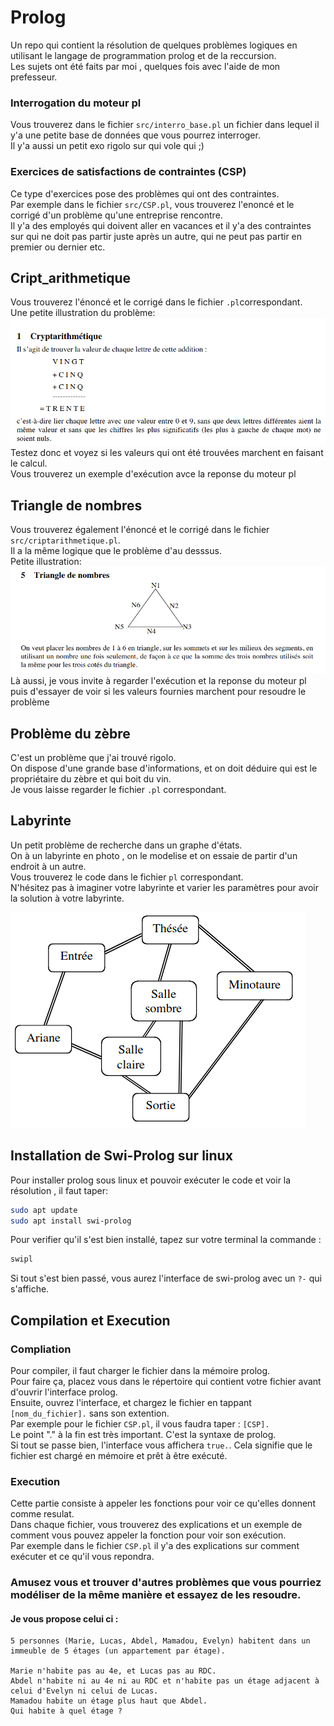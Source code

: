 # Prolog
Un repo qui contient la résolution de quelques problèmes logiques en utilisant le langage de programmation prolog et de la reccursion.  
Les sujets ont été faits par moi , quelques fois avec l'aide de mon prefesseur. 

### Interrogation du moteur pl  
Vous trouverez dans le fichier `src/interro_base.pl` un fichier dans lequel il y'a une petite base de données que vous pourrez interroger.  
Il y'a aussi un petit exo rigolo sur qui vole qui ;)
### Exercices de satisfactions de contraintes (CSP)
Ce type d'exercices pose des problèmes qui ont des contraintes.  
Par exemple dans le fichier `src/CSP.pl`, vous trouverez l'enoncé et le corrigé d'un problème qu'une entreprise rencontre.  
Il y'a des employés qui doivent aller en vacances et il y'a des contraintes sur qui ne doit pas partir juste après un autre, qui ne peut pas partir en premier ou dernier etc.  

## Cript_arithmetique
Vous trouverez l'énoncé et le corrigé dans le fichier `.pl`correspondant.  
Une petite illustration du problème:  
<img src="images/arithmetique.png" alt="illustraion criptarithmetique">  
Testez donc et voyez si les valeurs qui ont été trouvées marchent en faisant le calcul.  
Vous trouverez un exemple d'exécution avce la reponse du moteur pl

## Triangle de nombres
Vous trouverez également l'énoncé et le corrigé dans le fichier `src/criptarithmetique.pl`.  
Il a la même logique que le problème d'au desssus.  
Petite illustration:  
<img src="images/triangle_nombre.png" alt="illustration triangle de nombres">  
Là aussi, je vous invite à regarder l'exécution et la reponse du moteur pl puis d'essayer de voir si les valeurs fournies marchent pour resoudre le problème

## Problème du zèbre 
C'est un problème que j'ai trouvé rigolo.  
On dispose d'une grande base d'informations, et on doit déduire qui est le propriétaire du zèbre et qui boit du vin.  
Je vous laisse regarder le fichier `.pl` correspondant.

## Labyrinte  
Un petit problème de recherche dans un graphe d'états.  
On à un labyrinte en photo , on le modelise et on essaie de partir d'un endroit à un autre.  
Vous trouverez le code dans le fichier `pl` correspondant.  
N'hésitez pas à imaginer votre labyrinte et varier les paramètres pour avoir la solution à votre labyrinte.  
  

<img src="images/labyrinte.png" alt="une photo du labyrinte">  

## Installation de Swi-Prolog sur linux  
Pour installer prolog sous linux et pouvoir exécuter le code et voir la résolution , il faut taper:  
```bash
sudo apt update
sudo apt install swi-prolog
```
Pour verifier qu'il s'est bien installé, tapez sur votre terminal la commande :
``` bash
swipl
```  
Si tout s'est bien passé, vous aurez l'interface de swi-prolog avec un `?-` qui s'affiche. 

## Compilation et Execution  
### Compliation
Pour compiler, il faut charger le fichier dans la mémoire prolog.  
Pour faire ça, placez vous dans le répertoire qui contient votre fichier avant d'ouvrir l'interface prolog.  
Ensuite, ouvrez l'interface, et chargez le fichier en tappant `[nom_du_fichier].` sans son extention.  
Par exemple pour le fichier `CSP.pl`, il vous faudra taper : `[CSP].`  
Le point "." à la fin est très important. C'est la syntaxe de prolog.  
Si tout se passe bien, l'interface vous affichera `true.`. Cela signifie que le fichier est chargé en mémoire et prêt à être exécuté.

### Execution
Cette partie consiste à appeler les fonctions pour voir ce qu'elles donnent comme resulat.  
Dans chaque fichier, vous trouverez des explications et un exemple de comment vous pouvez appeler la fonction pour voir son exécution.   
Par exemple dans le fichier `CSP.pl` il y'a des explications sur comment exécuter et ce qu'il vous repondra.


### Amusez vous et trouver d'autres problèmes que vous pourriez modéliser de la même manière et essayez de les resoudre. 

#### Je vous propose celui ci : 

    5 personnes (Marie, Lucas, Abdel, Mamadou, Evelyn) habitent dans un immeuble de 5 étages (un appartement par étage).  

    Marie n'habite pas au 4e, et Lucas pas au RDC.  
    Abdel n'habite ni au 4e ni au RDC et n'habite pas un étage adjacent à celui d'Evelyn ni celui de Lucas.  
    Mamadou habite un étage plus haut que Abdel.
    Qui habite à quel étage ? 




